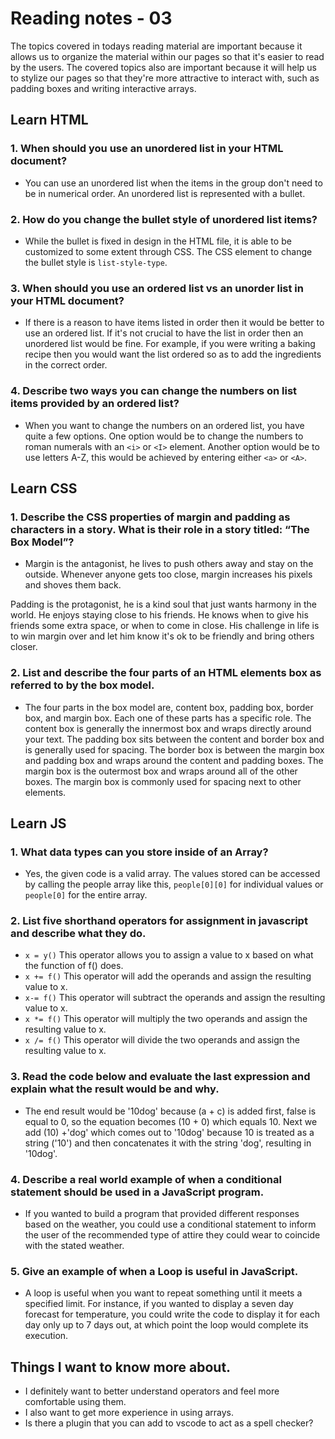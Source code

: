 # Reading notes - 03

The topics covered in todays reading material are important because it allows us to organize the material within our pages so that it's easier to read by the users. The covered topics also are important because it will help us to stylize our pages so that they're more attractive to interact with, such as padding boxes and writing interactive arrays.

## Learn HTML

### 1. When should you use an unordered list in your HTML document?

- You can use an unordered list when the items in the group don't need to be in numerical order. An unordered list is represented with a bullet.

### 2. How do you change the bullet style of unordered list items?

- While the bullet is fixed in design in the HTML file, it is able to be customized to some extent through CSS. The CSS element to change the bullet style is `list-style-type`.

### 3. When should you use an ordered list vs an unorder list in your HTML document?

- If there is a reason to have items listed in order then it would be better to use an ordered list. If it's not crucial to have the list in order then an unordered list would be fine. For example, if you were writing a baking recipe then you would want the list ordered so as to add the ingredients in the correct order.  

### 4. Describe two ways you can change the numbers on list items provided by an ordered list?

- When you want to change the numbers on an ordered list, you have quite a few options. One option would be to change the numbers to roman numerals with an `<i>` or `<I>` element. Another option would be to use letters A-Z, this would be achieved by entering either `<a>` or `<A>`.

## Learn CSS

### 1. Describe the CSS properties of margin and padding as characters in a story. What is their role in a story titled: “The Box Model”?

- Margin is the antagonist, he lives to push others away and stay on the outside. Whenever anyone gets too close, margin increases his pixels and shoves them back.

Padding is the protagonist, he is a kind soul that just wants harmony in the world. He enjoys staying close to his friends. He knows when to give his friends some extra space, or when to come in close. His challenge in life is to win margin over and let him know it's ok to be friendly and bring others closer.

### 2. List and describe the four parts of an HTML elements box as referred to by the box model.

- The four parts in the box model are, content box, padding box, border box, and margin box. Each one of these parts has a specific role. The content box is generally the innermost box and wraps directly around your text. The padding box sits between the content and border box and is generally used for spacing. The border box is between the margin box and padding box and wraps around the content and padding boxes. The margin box is the outermost box and wraps around all of the other boxes. The margin box is commonly used for spacing next to other elements.

## Learn JS

### 1. What data types can you store inside of an Array?

- Yes, the given code is a valid array. The values stored can be accessed by calling the people array like this, `people[0][0]` for individual values or `people[0]` for the entire array.

### 2. List five shorthand operators for assignment in javascript and describe what they do.

- `x = y()`   This operator allows you to assign a value to x based on what the function of f() does.
- `x += f()`   This operator will add the operands and assign the resulting value to x.
- `x-= f()`   This operator will subtract the operands and assign the resulting value to x.
- `x *= f()`   This operator will multiply the two operands and assign the resulting value to x.
- `x /= f()`   This operator will divide the two operands and assign the resulting value to x.

### 3. Read the code below and evaluate the last expression and explain what the result would be and why.

- The end result would be '10dog' because (a + c) is added first, false is equal to 0, so the equation becomes (10 + 0) which equals 10. Next we add (10) +'dog' which comes out to '10dog' because 10 is treated as a string ('10') and then concatenates it with the string 'dog', resulting in '10dog'.

### 4. Describe a real world example of when a conditional statement should be used in a JavaScript program.

- If you wanted to build a program that provided different responses based on the weather, you could use a conditional statement to inform the user of the recommended type of attire they could wear to coincide with the stated weather.

### 5. Give an example of when a Loop is useful in JavaScript.

- A loop is useful when you want to repeat something until it meets a specified limit. For instance, if you wanted to display a seven day forecast for temperature, you could write the code to display it for each day only up to 7 days out, at which point the loop would complete its execution.

## Things I want to know more about.

- I definitely want to better understand operators and feel more comfortable using them.
- I also want to get more experience in using arrays.
- Is there a plugin that you can add to vscode to act as a spell checker?
